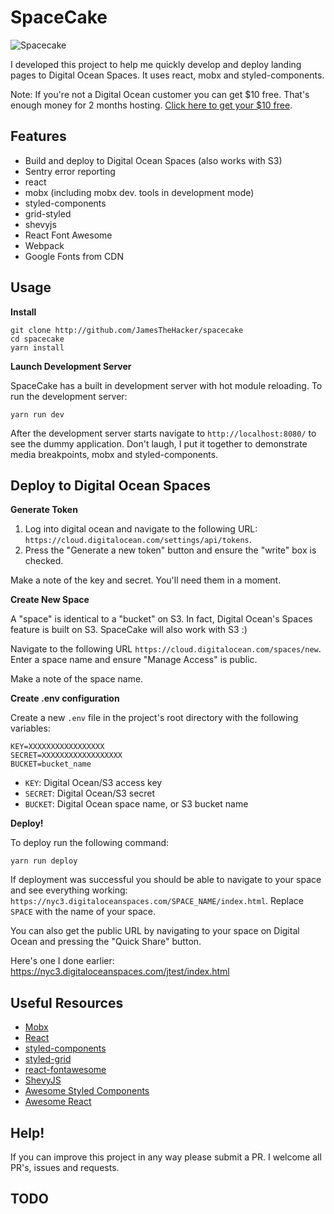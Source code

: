 # SpaceCake

![Spacecake](https://i.imgur.com/wMl0oeQ.png, "")

I developed this project to help me quickly develop and deploy landing pages to Digital Ocean Spaces. It uses react, mobx and styled-components.

Note: If you're not a Digital Ocean customer you can get $10 free. That's enough money for 2 months hosting. [Click here to get your $10 free](https://m.do.co/c/dde4646baa31).

## Features

* Build and deploy to Digital Ocean Spaces (also works with S3)
* Sentry error reporting
* react
* mobx (including mobx dev. tools in development mode)
* styled-components
* grid-styled
* shevyjs
* React Font Awesome
* Webpack
* Google Fonts from CDN

## Usage

**Install**

    git clone http://github.com/JamesTheHacker/spacecake
    cd spacecake
    yarn install

**Launch Development Server**

SpaceCake has a built in development server with hot module reloading. To run the development server:

    yarn run dev

After the development server starts navigate to `http://localhost:8080/` to see the dummy application. Don't laugh, I put it together to demonstrate media breakpoints, mobx and styled-components.

## Deploy to Digital Ocean Spaces

**Generate Token**

1. Log into digital ocean and navigate to the following URL: `https://cloud.digitalocean.com/settings/api/tokens`.
2. Press the "Generate a new token" button and ensure the "write" box is checked.

Make a note of the key and secret. You'll need them in a moment.

**Create New Space**

A "space" is identical to a "bucket" on S3. In fact, Digital Ocean's Spaces feature is built on S3. SpaceCake will also work with S3 :)

Navigate to the following URL `https://cloud.digitalocean.com/spaces/new`. Enter a space name and ensure "Manage Access" is public.

Make a note of the space name.

**Create .env configuration**

Create a new `.env` file in the project's root directory with the following variables:

    KEY=XXXXXXXXXXXXXXXXX
    SECRET=XXXXXXXXXXXXXXXXXX
    BUCKET=bucket_name

* `KEY`: Digital Ocean/S3 access key
* `SECRET`: Digital Ocean/S3 secret
* `BUCKET`: Digital Ocean space name, or S3 bucket name

**Deploy!**

To deploy run the following command:

    yarn run deploy

If deployment was successful you should be able to navigate to your space and see everything working: `https://nyc3.digitaloceanspaces.com/SPACE_NAME/index.html`. Replace `SPACE` with the name of your space.

You can also get the public URL by navigating to your space on Digital Ocean and pressing the "Quick Share" button.

Here's one I done earlier: https://nyc3.digitaloceanspaces.com/jtest/index.html

## Useful Resources

* [Mobx](mobx.js.org)
* [React](reactjs.org)
* [styled-components](styled-components.com)
* [styled-grid](github.com/jxnblk/grid-styled)
* [react-fontawesome](https://github.com/danawoodman/react-fontawesome)
* [ShevyJS](https://github.com/kyleshevlin/shevyjs)
* [Awesome Styled Components](https://github.com/styled-components/awesome-styled-components)
* [Awesome React](https://github.com/enaqx/awesome-react)

## Help!

If you can improve this project in any way please submit a PR. I welcome all PR's, issues and requests.

## TODO

